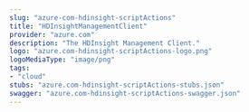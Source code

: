 ```yaml
---
slug: "azure-com-hdinsight-scriptActions"
title: "HDInsightManagementClient"
provider: "azure.com"
description: "The HDInsight Management Client."
logo: "azure.com-hdinsight-scriptActions-logo.png"
logoMediaType: "image/png"
tags:
- "cloud"
stubs: "azure.com-hdinsight-scriptActions-stubs.json"
swagger: "azure.com-hdinsight-scriptActions-swagger.json"
---
```


